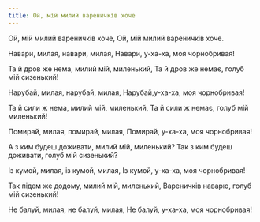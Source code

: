 ```yaml
---
title: Ой, мій милий вареничків хоче
---
```

Ой, мій милий вареничків хоче,
Ой, мій милий вареничків хоче.

Навари, милая, навари, милая,
Навари, у-ха-ха, моя чорнобривая!

Та й дров же нема, милий мій, миленький,
Та й дров же немає, голуб мій сизенький!

Нарубай, милая, нарубай, милая,
Нарубай,у-ха-ха, моя чорнобривая!

Та й сили ж нема, милий мій, миленький,
Та й сили ж немає, голуб мій миленький!

Помирай, милая, помирай, милая,
Помирай, у-ха-ха, моя чорнобривая!

А з ким будеш доживати, милий мій, миленький?
Так з ким будеш доживати, голуб мій сизенький?

Із кумой, милая, із кумой,  милая,
Із кумой, у-ха-ха, моя чорнобривая!

Так підем же додому, милий мій, миленький,
Вареничків наварю, голуб мій сизенький!

Не балуй, милая, не балуй, милая,
Не балуй, у-ха-ха, моя чорнобривая!
